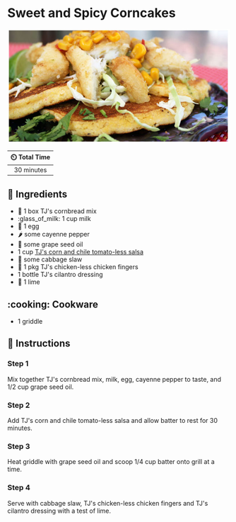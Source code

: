 # Sweet and Spicy Corncakes

![Sweet and Spicy Corncakes](../assets/images/sweet-and-spicy-corncakes.jpg)

| :timer_clock: Total Time |
|:-----------------------: |
| 30 minutes |

## :salt: Ingredients

- :corn: 1 box TJ's cornbread mix
- :glass_of_milk: 1 cup milk
- :egg: 1 egg
- :hot_pepper: some cayenne pepper
- :grapes: some grape seed oil
- 1 cup [TJ's corn and chile tomato-less salsa][1]
- :green_salad: some cabbage slaw
- :poultry_leg: 1 pkg TJ's chicken-less chicken fingers
- 1 bottle TJ's cilantro dressing
- :lemon: 1 lime

## :cooking: Cookware

- 1 griddle

## :pencil: Instructions

### Step 1

Mix together TJ's cornbread mix, milk, egg, cayenne pepper to taste, and 1/2 cup grape seed oil.

### Step 2

Add TJ's corn and chile tomato-less salsa and allow batter to rest for 30 minutes.

### Step 3

Heat griddle with grape seed oil and scoop 1/4 cup batter onto grill at a time.

### Step 4

Serve with cabbage slaw, TJ's chicken-less chicken fingers and TJ's cilantro dressing with a test of lime.

[1]: <../sauces-and-dressings/sweet-and-spicy-corn-salsa.md>
